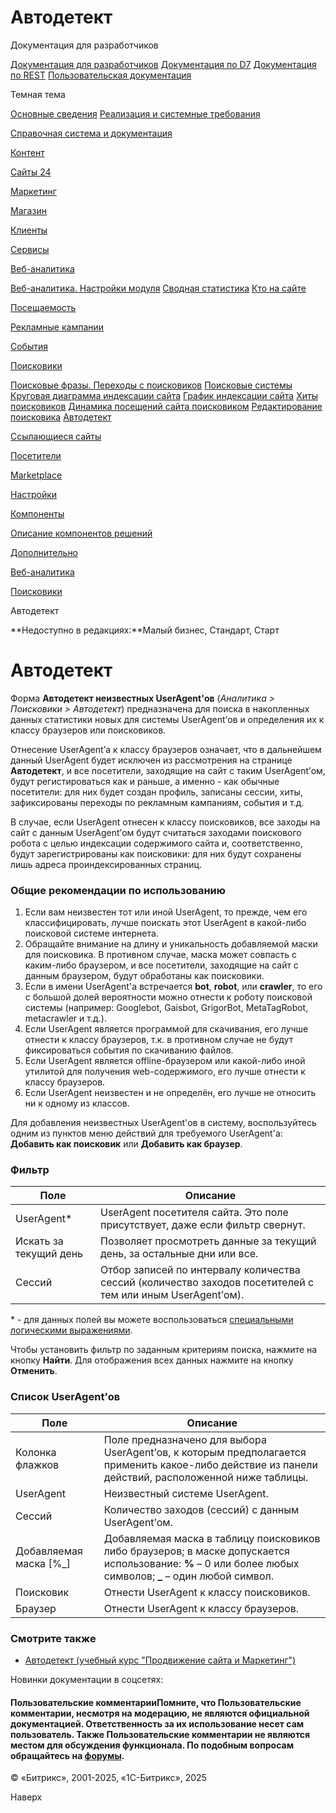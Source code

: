 # Автодетект

Документация для разработчиков

[Документация для разработчиков](https://dev.1c-bitrix.ru/api_help/)
[Документация по D7](https://dev.1c-bitrix.ru/api_d7/)
[Документация по REST](https://dev.1c-bitrix.ru/rest_help/)
[Пользовательская документация](https://dev.1c-bitrix.ru/user_help/)

Темная тема

[Основные сведения](/user_help/index.php)
[Реализация и системные требования](/user_help/reqintro.php)

[Справочная система и документация](/user_help/help/index.php)

[Контент](/user_help/content/index.php)

[Сайты 24](/user_help/sites24/index.php)

[Маркетинг](/user_help/marketing/index.php)

[Магазин](/user_help/store/index.php)

[Клиенты](/user_help/clients/index.php)

[Сервисы](/user_help/service/index.php)

[Веб-аналитика](/user_help/statistic/index.php)

[Веб-аналитика. Настройки модуля](/user_help/statistic/settings_va.php)
[Сводная статистика](/user_help/statistic/stat_list.php)
[Кто на сайте](/user_help/statistic/users_online.php)

[Посещаемость](/user_help/statistic/site_traffic/index.php)

[Рекламные кампании](/user_help/statistic/advertising_campaigns/index.php)

[События](/user_help/statistic/events/index.php)

[Поисковики](/user_help/statistic/search_engines/index.php)

[Поисковые фразы. Переходы с поисковиков](/user_help/statistic/search_engines/phrase_list.php)
[Поисковые системы](/user_help/statistic/search_engines/searcher_list.php)
[Круговая диаграмма индексации сайта](/user_help/statistic/search_engines/searcher_diagram_list.php)
[График индексации сайта](/user_help/statistic/search_engines/searcher_graph_list.php)
[Хиты поисковиков](/user_help/statistic/search_engines/hit_searcher_list.php)
[Динамика посещений сайта поисковиком](/user_help/statistic/search_engines/searcher_dynamic_list.php)
[Редактирование поисковика](/user_help/statistic/search_engines/searcher_edit.php)
[Автодетект](/user_help/statistic/search_engines/autodetect_list.php)

[Ссылающиеся сайты](/user_help/statistic/referer_sites/index.php)

[Посетители](/user_help/statistic/visitors/index.php)

[Marketplace](/user_help/marketplace/index.php)

[Настройки](/user_help/settings/index.php)

[Компоненты](/user_help/components/index.php)

[Описание компонентов решений](/user_help/description_decisions/index.php)

[Дополнительно](/user_help/additional/index.php)

[Веб-аналитика](/user_help/statistic/index.php)

[Поисковики](/user_help/statistic/search_engines/index.php)

Автодетект

**Недоступно в редакциях:**Малый бизнес, Стандарт, Старт

# Автодетект

Форма **Автодетект неизвестных UserAgent'ов** (*Аналитика > Поисковики > Автодетект*) предназначена для поиска в накопленных данных статистики новых для системы UserAgent’ов и определения их к классу браузеров или поисковиков.

Отнесение UserAgent’а к классу браузеров означает, что в дальнейшем данный UserAgent будет исключен из рассмотрения на странице **Автодетект**, и все посетители, заходящие на сайт с таким UserAgent’ом, будут регистироваться как и раньше, а именно - как обычные посетители: для них будет создан профиль, записаны сессии, хиты, зафиксированы переходы по рекламным кампаниям, события и т.д.

В случае, если UserAgent отнесен к классу поисковиков, все заходы на сайт с данным UserAgent’ом будут считаться заходами поискового робота с целью индексации содержимого сайта и, соответственно, будут зарегистрированы как поисковики: для них будут сохранены лишь адреса проиндексированных страниц.

  

### Общие рекомендации по использованию

1. Если вам неизвестен тот или иной UserAgent, то прежде, чем его классифицировать, лучше поискать этот UserAgent в какой-либо поисковой системе интернета.
2. Обращайте внимание на длину и уникальность добавляемой маски для поисковика. В противном случае, маска может совпасть с каким-либо браузером, и все посетители, заходящие на сайт с данным браузером, будут обработаны как поисковики.
3. Если в имени UserAgent'а встречается **bot**, **robot**, или **crawler**, то его с большой долей вероятности можно отнести к роботу поисковой системы (например: Googlebot, Gaisbot, GrigorBot, MetaTagRobot, metacrawler и т.д.).
4. Если UserAgent является программой для скачивания, его лучше отнести к классу браузеров, т.к. в противном случае не будут фиксироваться события по скачиванию файлов.
5. Если UserAgent является offline-браузером или какой-либо иной утилитой для получения web-содержимого, его лучше отнести к классу браузеров.
6. Если UserAgent неизвестен и не определён, его лучше не относить ни к одному из классов.

Для добавления неизвестных UserAgent'ов в систему, воспользуйтесь одним из пунктов меню действий для требуемого UserAgent'а: **Добавить как поисковик** или **Добавить как браузер**.

### Фильтр

| Поле | Описание |
| --- | --- |
| UserAgent\* | UserAgent посетителя сайта. Это поле присутствует, даже если фильтр свернут. |
| Искать за текущий день | Позволяет просмотреть данные за текущий день, за остальные дни или все. |
| Сессий | Отбор записей по интервалу количества сессий (количество заходов посетителей с тем или иным UserAgent’ом). |

\* - для данных полей вы можете воспользоваться [специальными логическими выражениями](https://dev.1c-bitrix.ru/api_help/main/general/filter.php).

Чтобы установить фильтр по заданным критериям поиска, нажмите на кнопку **Найти**. Для отображения всех данных нажмите на кнопку **Отменить**.

### Список UserAgent’ов

| Поле | Описание |
| --- | --- |
| Колонка флажков | Поле предназначено для выбора UserAgent’ов, к которым предполагается применить какое-либо действие из панели действий, расположенной ниже таблицы. |
| UserAgent | Неизвестный системе UserAgent. |
| Сессий | Количество заходов (сессий) с данным UserAgent’ом. |
| Добавляемая маска [%\_] | Добавляемая маска в таблицу поисковиков либо браузеров; в маске допускается использование: **%** – 0 или более любых символов; **\_** – один любой символ. |
| Поисковик | Отнести UserAgent к классу поисковиков. |
| Браузер | Отнести UserAgent к классу браузеров. |

### Смотрите также

* [Автодетект (учебный курс "Продвижение сайта и Маркетинг")](https://dev.1c-bitrix.ru/learning/course/index.php?COURSE_ID=139&LESSON_ID=2118)

Новинки документации в соцсетях:

#### Пользовательские комментарииПомните, что Пользовательские комментарии, несмотря на модерацию, не являются официальной документацией. Ответственность за их использование несет сам пользователь. Также Пользовательские комментарии не являются местом для обсуждения функционала. По подобным вопросам обращайтесь на [форумы](http://dev.1c-bitrix.ru/community/forums/group1/).

© «Битрикс», 2001-2025, «1С-Битрикс», 2025

Наверх
